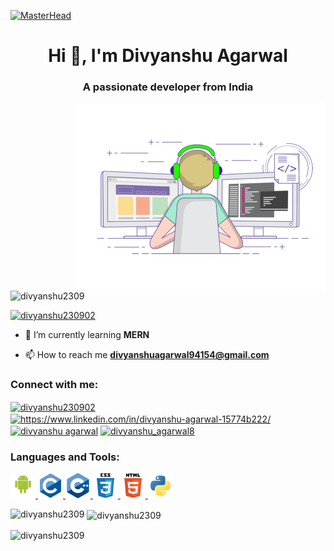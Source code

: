 [![MasterHead](https://user-images.githubusercontent.com/66934377/223913733-deb1d974-787d-43c4-b60d-eff538aa161e.gif)](https://Divyanshu2309.io)
<h1 align="center">Hi 👋, I'm Divyanshu Agarwal</h1>
<h3 align="center">A passionate developer from India</h3>
<img align="right" alt="Coding" width="400" src="https://raw.githubusercontent.com/devSouvik/devSouvik/master/gif3.gif ">

<p align="left"> <img src="https://komarev.com/ghpvc/?username=divyanshu2309&label=Profile%20views&color=0e75b6&style=flat" alt="divyanshu2309" /> </p>

<p align="left"> <a href="https://twitter.com/divyanshu230902" target="blank"><img src="https://img.shields.io/twitter/follow/divyanshu230902?logo=twitter&style=for-the-badge" alt="divyanshu230902" /></a> </p>

- 🌱 I’m currently learning **MERN**

- 📫 How to reach me **divyanshuagarwal94154@gmail.com**

<h3 align="left">Connect with me:</h3>
<p align="left">
<a href="https://twitter.com/divyanshu230902" target="blank"><img align="center" src="https://raw.githubusercontent.com/rahuldkjain/github-profile-readme-generator/master/src/images/icons/Social/twitter.svg" alt="divyanshu230902" height="30" width="40" /></a>
<a href="https://linkedin.com/in/https://www.linkedin.com/in/divyanshu-agarwal-15774b222/" target="blank"><img align="center" src="https://raw.githubusercontent.com/rahuldkjain/github-profile-readme-generator/master/src/images/icons/Social/linked-in-alt.svg" alt="https://www.linkedin.com/in/divyanshu-agarwal-15774b222/" height="30" width="40" /></a>
<a href="https://fb.com/divyanshu agarwal" target="blank"><img align="center" src="https://raw.githubusercontent.com/rahuldkjain/github-profile-readme-generator/master/src/images/icons/Social/facebook.svg" alt="divyanshu agarwal" height="30" width="40" /></a>
<a href="https://instagram.com/divyanshu_agarwal8" target="blank"><img align="center" src="https://raw.githubusercontent.com/rahuldkjain/github-profile-readme-generator/master/src/images/icons/Social/instagram.svg" alt="divyanshu_agarwal8" height="30" width="40" /></a>
</p>

<h3 align="left">Languages and Tools:</h3>
<p align="left"> <a href="https://developer.android.com" target="_blank" rel="noreferrer"> <img src="https://raw.githubusercontent.com/devicons/devicon/master/icons/android/android-original-wordmark.svg" alt="android" width="40" height="40"/> </a> <a href="https://www.cprogramming.com/" target="_blank" rel="noreferrer"> <img src="https://raw.githubusercontent.com/devicons/devicon/master/icons/c/c-original.svg" alt="c" width="40" height="40"/> </a> <a href="https://www.w3schools.com/cpp/" target="_blank" rel="noreferrer"> <img src="https://raw.githubusercontent.com/devicons/devicon/master/icons/cplusplus/cplusplus-original.svg" alt="cplusplus" width="40" height="40"/> </a> <a href="https://www.w3schools.com/css/" target="_blank" rel="noreferrer"> <img src="https://raw.githubusercontent.com/devicons/devicon/master/icons/css3/css3-original-wordmark.svg" alt="css3" width="40" height="40"/> </a> <a href="https://www.w3.org/html/" target="_blank" rel="noreferrer"> <img src="https://raw.githubusercontent.com/devicons/devicon/master/icons/html5/html5-original-wordmark.svg" alt="html5" width="40" height="40"/> </a> <a href="https://www.python.org" target="_blank" rel="noreferrer"> <img src="https://raw.githubusercontent.com/devicons/devicon/master/icons/python/python-original.svg" alt="python" width="40" height="40"/> </a> </p>

<p><img align="left" src="https://github-readme-stats.vercel.app/api/top-langs?username=divyanshu2309&show_icons=true&locale=en&layout=compact" alt="divyanshu2309" /></p>

<p>&nbsp;<img align="center" src="https://github-readme-stats.vercel.app/api?username=divyanshu2309&show_icons=true&locale=en" alt="divyanshu2309" /></p>

<p><img align="center" src="https://github-readme-streak-stats.herokuapp.com/?user=divyanshu2309&" alt="divyanshu2309" /></p>
